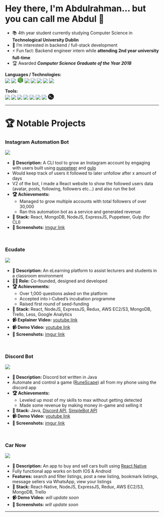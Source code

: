 # Hey there, I'm Abdulrahman... but you can call me Abdul 👋
- 📚 4th year student currently studying Computer Science in **Technological University Dublin**
- 🤗 I’m interested in backend / full-stack development
- ⚡ Fun fact: Backend engineer intern while **attending 2nd year university full-time**
- 🏆 Awarded  ***Computer Science Graduate of the Year 2018***

**Languages / Technologies:**  
<code><img src="https://cdn.jsdelivr.net/gh/devicons/devicon/icons/javascript/javascript-original.svg" height="20"/></code>
<code><img src="https://cdn.jsdelivr.net/gh/devicons/devicon/icons/react/react-original.svg" height="20"/></code>
<code><img src="https://raw.githubusercontent.com/github/explore/80688e429a7d4ef2fca1e82350fe8e3517d3494d/topics/nodejs/nodejs.png" height="20"/></code>
<code><img src="https://cdn.jsdelivr.net/gh/devicons/devicon/icons/redux/redux-original.svg" height="20" /></code>
<code><img src="https://cdn.jsdelivr.net/gh/devicons/devicon/icons/mongodb/mongodb-plain.svg" height="20"/></code>
<code><img src="https://cdn.jsdelivr.net/gh/devicons/devicon/icons/java/java-original.svg" height="20"/></code>
<code><img src="https://cdn.jsdelivr.net/gh/devicons/devicon/icons/ruby/ruby-original.svg" height="20"/></code>
<code><img src="https://cdn.jsdelivr.net/gh/devicons/devicon/icons/rails/rails-plain.svg" height="20" /></code>

**Tools:**  
<code><img src="https://cdn.jsdelivr.net/gh/devicons/devicon/icons/git/git-plain.svg" height="20"/></code>
<code><img src="https://cdn.jsdelivr.net/gh/devicons/devicon/icons/github/github-original.svg" height="20"/></code>
<code><img src="https://cdn.jsdelivr.net/gh/devicons/devicon/icons/jira/jira-original.svg" height="20" /></code>
<code><img src="https://cdn.jsdelivr.net/gh/devicons/devicon/icons/trello/trello-plain.svg" height="20" /></code>
<code><img src="https://cdn.jsdelivr.net/gh/devicons/devicon/icons/jenkins/jenkins-original.svg" height="20" /></code>
<code><img src="https://cdn.jsdelivr.net/gh/devicons/devicon/icons/heroku/heroku-plain.svg" height="20" /></code>
<code><img src="https://cdn.jsdelivr.net/gh/devicons/devicon/icons/amazonwebservices/amazonwebservices-original.svg" height="20" /></code>
<code><img height="20" src="https://raw.githubusercontent.com/github/explore/80688e429a7d4ef2fca1e82350fe8e3517d3494d/topics/terminal/terminal.png"></code>

<hr>

# 🏆 Notable Projects
### Instagram Automation Bot
![](https://user-images.githubusercontent.com/39646629/153780578-5d6b6160-5959-4d3b-96c6-13823cc05dd9.gif)
- **📝 Description:** A CLI tool to grow an Instagram account by engaging with users built using [puppeteer](https://www.npmjs.com/package/puppeteer) and [gulp](https://www.npmjs.com/package/gulp)
- Would keep track of users it followed to later unfollow after x amount of days
- V2 of the bot, I made a React website to show the followed users data (avatar, posts, following, followers etc...) and also run the bot
- **🏆 Achievements:** 
  * Managed to grow multiple accounts with total followers of over 30,000
  * Ran this automation bot as a service and generated revenue
- **🧱 Stack:** React, MongoDB, NodeJS, ExpressJS, Puppeteer, Gulp (for CLI)
- **📸 Screenshots:** [imgur link](https://imgur.com/a/4EpmS3C)
<br>

### Ecudate
![](https://user-images.githubusercontent.com/39646629/153781042-3a20329f-87d3-40da-a01d-f0f3a7f8d2a2.gif)
- **📝 Description:** An eLearning platform to assist lecturers and students in a classroom environment
- **👨‍💼 Role:** Co-founded, designed and developed
- **🏆 Achievements:** 
  * Over 1,000 questions asked on the platform
  * Accepted into i-Cubed’s incubation programme
  * Raised first round of seed-funding
- **🧱 Stack:** React, NodeJS, ExpressJS, Redux, AWS EC2/S3, MongoDB, Trello, Less, Google Analytics
- **📹 Explainer Video:** [youtube link](https://www.youtube.com/watch?v=_EZtRBD2YQI)
- **📹 Demo Video:** [youtube link](https://www.youtube.com/watch?v=fyu02UEmln0&feature=youtu.be)
- **📸 Screenshots:** [imgur link](https://imgur.com/a/cYOsnOn)
<br>

### Discord Bot
![](https://user-images.githubusercontent.com/39646629/153781218-df95339a-f9f5-4535-9ac8-1a5663f02583.gif)
- **📝 Description:** Discord bot written in Java
- Automate and control a game ([RuneScape](https://oldschool.runescape.com/)) all from my phone using the discord app
- **🏆 Achievements:** 
  * Leveled up most of my skills to max without getting detected
  * Made some revenue by making money in-game and selling it
- **🧱 Stack:** Java, [Discord API](https://discord.com/developers/docs/reference), [SimpleBot API](https://simplebot.org/docs/)
- **📹 Demo Video:** [youtube link](https://youtu.be/woojPInzuRA)
- **📸 Screenshots:** [imgur link](https://imgur.com/a/OZTmypN)
<br>

### Car Now
![](https://user-images.githubusercontent.com/39646629/153852089-a66f6ff2-5abd-434c-8b6d-7430874f5255.gif)
- **📝 Description:** An app to buy and sell cars built using [React Native](https://reactnative.dev/)
- Fully functional app works on both IOS & Android
- **Features:** search and filter listings, post a new listing, bookmark listings, message sellers via WhatsApp, view your listings
- **🧱 Stack:** React-Native, NodeJS, ExpressJS, Redux, AWS EC2/S3, MongoDB, Trello
- **📹 Demo Video:** *will update soon*
- **📸 Screenshots:** *will update soon*
<hr />

<!-- [![Explainer Video](https://user-images.githubusercontent.com/39646629/153779065-f6070f2d-695b-41f3-8b4c-0553ebe4fa2d.png)](https://www.youtube.com/watch?v=_EZtRBD2YQI) -->

<!-- <img width="1789" alt="image" src="https://user-images.githubusercontent.com/39646629/153779065-f6070f2d-695b-41f3-8b4c-0553ebe4fa2d.png"> -->
